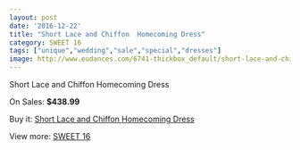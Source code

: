 ```yaml
---
layout: post
date: '2016-12-22'
title: "Short Lace and Chiffon  Homecoming Dress"
category: SWEET 16
tags: ["unique","wedding","sale","special","dresses"]
image: http://www.eudances.com/6741-thickbox_default/short-lace-and-chiffon-homecoming-dress.jpg
---
```

Short Lace and Chiffon  Homecoming Dress

On Sales: **$438.99**
<a href="https://www.eudances.com/en/sweet-16/2490-short-lace-and-chiffon-homecoming-dress.html"><amp-img layout="responsive" width="600" height="600" src="//www.eudances.com/6741-thickbox_default/short-lace-and-chiffon-homecoming-dress.jpg" alt="Short Lace and Chiffon  Homecoming Dress 0" /></a>
<a href="https://www.eudances.com/en/sweet-16/2490-short-lace-and-chiffon-homecoming-dress.html"><amp-img layout="responsive" width="600" height="600" src="//www.eudances.com/6742-thickbox_default/short-lace-and-chiffon-homecoming-dress.jpg" alt="Short Lace and Chiffon  Homecoming Dress 1" /></a>

Buy it: [Short Lace and Chiffon  Homecoming Dress](https://www.eudances.com/en/sweet-16/2490-short-lace-and-chiffon-homecoming-dress.html "Short Lace and Chiffon  Homecoming Dress")

View more: [SWEET 16](https://www.eudances.com/en/18-sweet-16 "SWEET 16")